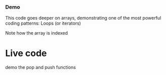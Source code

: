 
### Demo 

This code goes deeper on arrays, demonstrating one of the most powerful coding patterns: Loops (or iterators)

Note how the array is indexed

# Live code

demo the pop and push functions
